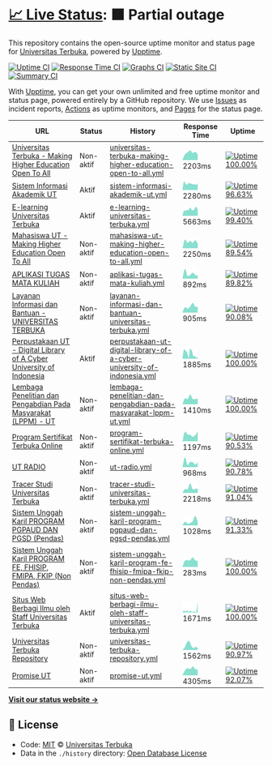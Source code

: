 # [📈 Live Status](https://UnivTerbuka.github.io/online): <!--live status--> **🟧 Partial outage**

This repository contains the open-source uptime monitor and status page for [Universitas Terbuka](https://www.ut.ac.id/), powered by [Upptime](https://github.com/upptime/upptime).

[![Uptime CI](https://github.com/koj-co/upptime/workflows/Uptime%20CI/badge.svg)](https://github.com/koj-co/upptime/actions?query=workflow%3A%22Uptime+CI%22)
[![Response Time CI](https://github.com/koj-co/upptime/workflows/Response%20Time%20CI/badge.svg)](https://github.com/koj-co/upptime/actions?query=workflow%3A%22Response+Time+CI%22)
[![Graphs CI](https://github.com/koj-co/upptime/workflows/Graphs%20CI/badge.svg)](https://github.com/koj-co/upptime/actions?query=workflow%3A%22Graphs+CI%22)
[![Static Site CI](https://github.com/koj-co/upptime/workflows/Static%20Site%20CI/badge.svg)](https://github.com/koj-co/upptime/actions?query=workflow%3A%22Static+Site+CI%22)
[![Summary CI](https://github.com/koj-co/upptime/workflows/Summary%20CI/badge.svg)](https://github.com/koj-co/upptime/actions?query=workflow%3A%22Summary+CI%22)

With [Upptime](https://upptime.js.org), you can get your own unlimited and free uptime monitor and status page, powered entirely by a GitHub repository. We use [Issues](https://github.com/UnivTerbuka/online/issues) as incident reports, [Actions](https://github.com/UnivTerbuka/online/actions) as uptime monitors, and [Pages](https://UnivTerbuka.github.io/online) for the status page.

<!--start: status pages-->
<!-- This summary is generated by Upptime (https://github.com/upptime/upptime) -->
<!-- Do not edit this manually, your changes will be overwritten -->

| URL                                                                                                   | Status    | History                                                                                                                                                                                                       | Response Time                                                                                                                            | Uptime                                                                                                                                                                                                                                                                                                                                     |
| ----------------------------------------------------------------------------------------------------- | --------- | ------------------------------------------------------------------------------------------------------------------------------------------------------------------------------------------------------------- | ---------------------------------------------------------------------------------------------------------------------------------------- | ------------------------------------------------------------------------------------------------------------------------------------------------------------------------------------------------------------------------------------------------------------------------------------------------------------------------------------------ |
| [Universitas Terbuka - Making Higher Education Open To All](https://www.ut.ac.id/)                    | Non-aktif | [universitas-terbuka-making-higher-education-open-to-all.yml](https://github.com/UnivTerbuka/online/commits/master/history/universitas-terbuka-making-higher-education-open-to-all.yml)                       | <img alt="Response time graph" src="./graphs/universitas-terbuka-making-higher-education-open-to-all.png" height="20"> 2203ms            | [![Uptime 100.00%](https://img.shields.io/endpoint?url=https%3A%2F%2Fraw.githubusercontent.com%2FUnivTerbuka%2Fonline%2Fmaster%2Fapi%2Funiversitas-terbuka-making-higher-education-open-to-all%2Fuptime.json)](https://UnivTerbuka.github.io/online/history/universitas-terbuka-making-higher-education-open-to-all)                       |
| [Sistem Informasi Akademik UT](https://sia.ut.ac.id/)                                                 | Aktif     | [sistem-informasi-akademik-ut.yml](https://github.com/UnivTerbuka/online/commits/master/history/sistem-informasi-akademik-ut.yml)                                                                             | <img alt="Response time graph" src="./graphs/sistem-informasi-akademik-ut.png" height="20"> 2280ms                                       | [![Uptime 96.63%](https://img.shields.io/endpoint?url=https%3A%2F%2Fraw.githubusercontent.com%2FUnivTerbuka%2Fonline%2Fmaster%2Fapi%2Fsistem-informasi-akademik-ut%2Fuptime.json)](https://UnivTerbuka.github.io/online/history/sistem-informasi-akademik-ut)                                                                              |
| [E-learning Universitas Terbuka](https://elearning.ut.ac.id/)                                         | Aktif     | [e-learning-universitas-terbuka.yml](https://github.com/UnivTerbuka/online/commits/master/history/e-learning-universitas-terbuka.yml)                                                                         | <img alt="Response time graph" src="./graphs/e-learning-universitas-terbuka.png" height="20"> 5663ms                                     | [![Uptime 99.40%](https://img.shields.io/endpoint?url=https%3A%2F%2Fraw.githubusercontent.com%2FUnivTerbuka%2Fonline%2Fmaster%2Fapi%2Fe-learning-universitas-terbuka%2Fuptime.json)](https://UnivTerbuka.github.io/online/history/e-learning-universitas-terbuka)                                                                          |
| [Mahasiswa UT - Making Higher Education Open To All](https://mahasiswa.ut.ac.id/)                     | Non-aktif | [mahasiswa-ut-making-higher-education-open-to-all.yml](https://github.com/UnivTerbuka/online/commits/master/history/mahasiswa-ut-making-higher-education-open-to-all.yml)                                     | <img alt="Response time graph" src="./graphs/mahasiswa-ut-making-higher-education-open-to-all.png" height="20"> 2250ms                   | [![Uptime 89.54%](https://img.shields.io/endpoint?url=https%3A%2F%2Fraw.githubusercontent.com%2FUnivTerbuka%2Fonline%2Fmaster%2Fapi%2Fmahasiswa-ut-making-higher-education-open-to-all%2Fuptime.json)](https://UnivTerbuka.github.io/online/history/mahasiswa-ut-making-higher-education-open-to-all)                                      |
| [APLIKASI TUGAS MATA KULIAH](https://tmk.ut.ac.id/tmkui/#/)                                           | Non-aktif | [aplikasi-tugas-mata-kuliah.yml](https://github.com/UnivTerbuka/online/commits/master/history/aplikasi-tugas-mata-kuliah.yml)                                                                                 | <img alt="Response time graph" src="./graphs/aplikasi-tugas-mata-kuliah.png" height="20"> 892ms                                          | [![Uptime 89.82%](https://img.shields.io/endpoint?url=https%3A%2F%2Fraw.githubusercontent.com%2FUnivTerbuka%2Fonline%2Fmaster%2Fapi%2Faplikasi-tugas-mata-kuliah%2Fuptime.json)](https://UnivTerbuka.github.io/online/history/aplikasi-tugas-mata-kuliah)                                                                                  |
| [Layanan Informasi dan Bantuan - UNIVERSITAS TERBUKA](http://hallo-ut.ut.ac.id/)                      | Non-aktif | [layanan-informasi-dan-bantuan-universitas-terbuka.yml](https://github.com/UnivTerbuka/online/commits/master/history/layanan-informasi-dan-bantuan-universitas-terbuka.yml)                                   | <img alt="Response time graph" src="./graphs/layanan-informasi-dan-bantuan-universitas-terbuka.png" height="20"> 905ms                   | [![Uptime 90.08%](https://img.shields.io/endpoint?url=https%3A%2F%2Fraw.githubusercontent.com%2FUnivTerbuka%2Fonline%2Fmaster%2Fapi%2Flayanan-informasi-dan-bantuan-universitas-terbuka%2Fuptime.json)](https://UnivTerbuka.github.io/online/history/layanan-informasi-dan-bantuan-universitas-terbuka)                                    |
| [Perpustakaan UT - Digital Library of A Cyber University of Indonesia](https://www.pustaka.ut.ac.id/) | Aktif     | [perpustakaan-ut-digital-library-of-a-cyber-university-of-indonesia.yml](https://github.com/UnivTerbuka/online/commits/master/history/perpustakaan-ut-digital-library-of-a-cyber-university-of-indonesia.yml) | <img alt="Response time graph" src="./graphs/perpustakaan-ut-digital-library-of-a-cyber-university-of-indonesia.png" height="20"> 1885ms | [![Uptime 100.00%](https://img.shields.io/endpoint?url=https%3A%2F%2Fraw.githubusercontent.com%2FUnivTerbuka%2Fonline%2Fmaster%2Fapi%2Fperpustakaan-ut-digital-library-of-a-cyber-university-of-indonesia%2Fuptime.json)](https://UnivTerbuka.github.io/online/history/perpustakaan-ut-digital-library-of-a-cyber-university-of-indonesia) |
| [Lembaga Penelitian dan Pengabdian Pada Masyarakat (LPPM) - UT](http://lppm.ut.ac.id/)                | Non-aktif | [lembaga-penelitian-dan-pengabdian-pada-masyarakat-lppm-ut.yml](https://github.com/UnivTerbuka/online/commits/master/history/lembaga-penelitian-dan-pengabdian-pada-masyarakat-lppm-ut.yml)                   | <img alt="Response time graph" src="./graphs/lembaga-penelitian-dan-pengabdian-pada-masyarakat-lppm-ut.png" height="20"> 1410ms          | [![Uptime 100.00%](https://img.shields.io/endpoint?url=https%3A%2F%2Fraw.githubusercontent.com%2FUnivTerbuka%2Fonline%2Fmaster%2Fapi%2Flembaga-penelitian-dan-pengabdian-pada-masyarakat-lppm-ut%2Fuptime.json)](https://UnivTerbuka.github.io/online/history/lembaga-penelitian-dan-pengabdian-pada-masyarakat-lppm-ut)                   |
| [Program Sertifikat Terbuka Online](http://moocs.ut.ac.id/)                                           | Non-aktif | [program-sertifikat-terbuka-online.yml](https://github.com/UnivTerbuka/online/commits/master/history/program-sertifikat-terbuka-online.yml)                                                                   | <img alt="Response time graph" src="./graphs/program-sertifikat-terbuka-online.png" height="20"> 1197ms                                  | [![Uptime 90.53%](https://img.shields.io/endpoint?url=https%3A%2F%2Fraw.githubusercontent.com%2FUnivTerbuka%2Fonline%2Fmaster%2Fapi%2Fprogram-sertifikat-terbuka-online%2Fuptime.json)](https://UnivTerbuka.github.io/online/history/program-sertifikat-terbuka-online)                                                                    |
| [UT RADIO](http://utradio.ut.ac.id/)                                                                  | Non-aktif | [ut-radio.yml](https://github.com/UnivTerbuka/online/commits/master/history/ut-radio.yml)                                                                                                                     | <img alt="Response time graph" src="./graphs/ut-radio.png" height="20"> 968ms                                                            | [![Uptime 90.78%](https://img.shields.io/endpoint?url=https%3A%2F%2Fraw.githubusercontent.com%2FUnivTerbuka%2Fonline%2Fmaster%2Fapi%2Fut-radio%2Fuptime.json)](https://UnivTerbuka.github.io/online/history/ut-radio)                                                                                                                      |
| [Tracer Studi Universitas Terbuka](http://tracer.lppm.ut.ac.id/)                                      | Non-aktif | [tracer-studi-universitas-terbuka.yml](https://github.com/UnivTerbuka/online/commits/master/history/tracer-studi-universitas-terbuka.yml)                                                                     | <img alt="Response time graph" src="./graphs/tracer-studi-universitas-terbuka.png" height="20"> 2218ms                                   | [![Uptime 91.04%](https://img.shields.io/endpoint?url=https%3A%2F%2Fraw.githubusercontent.com%2FUnivTerbuka%2Fonline%2Fmaster%2Fapi%2Ftracer-studi-universitas-terbuka%2Fuptime.json)](https://UnivTerbuka.github.io/online/history/tracer-studi-universitas-terbuka)                                                                      |
| [Sistem Unggah Karil PROGRAM PGPAUD DAN PGSD (Pendas)](http://karil.ut.ac.id/pendas/)                 | Non-aktif | [sistem-unggah-karil-program-pgpaud-dan-pgsd-pendas.yml](https://github.com/UnivTerbuka/online/commits/master/history/sistem-unggah-karil-program-pgpaud-dan-pgsd-pendas.yml)                                 | <img alt="Response time graph" src="./graphs/sistem-unggah-karil-program-pgpaud-dan-pgsd-pendas.png" height="20"> 1028ms                 | [![Uptime 91.33%](https://img.shields.io/endpoint?url=https%3A%2F%2Fraw.githubusercontent.com%2FUnivTerbuka%2Fonline%2Fmaster%2Fapi%2Fsistem-unggah-karil-program-pgpaud-dan-pgsd-pendas%2Fuptime.json)](https://UnivTerbuka.github.io/online/history/sistem-unggah-karil-program-pgpaud-dan-pgsd-pendas)                                  |
| [Sistem Unggah Karil PROGRAM FE, FHISIP, FMIPA, FKIP (Non Pendas)](http://karil.ut.ac.id/nonpendas/)  | Non-aktif | [sistem-unggah-karil-program-fe-fhisip-fmipa-fkip-non-pendas.yml](https://github.com/UnivTerbuka/online/commits/master/history/sistem-unggah-karil-program-fe-fhisip-fmipa-fkip-non-pendas.yml)               | <img alt="Response time graph" src="./graphs/sistem-unggah-karil-program-fe-fhisip-fmipa-fkip-non-pendas.png" height="20"> 283ms         | [![Uptime 100.00%](https://img.shields.io/endpoint?url=https%3A%2F%2Fraw.githubusercontent.com%2FUnivTerbuka%2Fonline%2Fmaster%2Fapi%2Fsistem-unggah-karil-program-fe-fhisip-fmipa-fkip-non-pendas%2Fuptime.json)](https://UnivTerbuka.github.io/online/history/sistem-unggah-karil-program-fe-fhisip-fmipa-fkip-non-pendas)               |
| [Situs Web Berbagi Ilmu oleh Staff Universitas Terbuka](http://staff.ut.ac.id/)                       | Aktif     | [situs-web-berbagi-ilmu-oleh-staff-universitas-terbuka.yml](https://github.com/UnivTerbuka/online/commits/master/history/situs-web-berbagi-ilmu-oleh-staff-universitas-terbuka.yml)                           | <img alt="Response time graph" src="./graphs/situs-web-berbagi-ilmu-oleh-staff-universitas-terbuka.png" height="20"> 1671ms              | [![Uptime 100.00%](https://img.shields.io/endpoint?url=https%3A%2F%2Fraw.githubusercontent.com%2FUnivTerbuka%2Fonline%2Fmaster%2Fapi%2Fsitus-web-berbagi-ilmu-oleh-staff-universitas-terbuka%2Fuptime.json)](https://UnivTerbuka.github.io/online/history/situs-web-berbagi-ilmu-oleh-staff-universitas-terbuka)                           |
| [Universitas Terbuka Repository](http://repository.ut.ac.id/)                                         | Non-aktif | [universitas-terbuka-repository.yml](https://github.com/UnivTerbuka/online/commits/master/history/universitas-terbuka-repository.yml)                                                                         | <img alt="Response time graph" src="./graphs/universitas-terbuka-repository.png" height="20"> 1562ms                                     | [![Uptime 90.97%](https://img.shields.io/endpoint?url=https%3A%2F%2Fraw.githubusercontent.com%2FUnivTerbuka%2Fonline%2Fmaster%2Fapi%2Funiversitas-terbuka-repository%2Fuptime.json)](https://UnivTerbuka.github.io/online/history/universitas-terbuka-repository)                                                                          |
| [Promise UT](https://promise.ut.ac.id/)                                                               | Non-aktif | [promise-ut.yml](https://github.com/UnivTerbuka/online/commits/master/history/promise-ut.yml)                                                                                                                 | <img alt="Response time graph" src="./graphs/promise-ut.png" height="20"> 4305ms                                                         | [![Uptime 92.07%](https://img.shields.io/endpoint?url=https%3A%2F%2Fraw.githubusercontent.com%2FUnivTerbuka%2Fonline%2Fmaster%2Fapi%2Fpromise-ut%2Fuptime.json)](https://UnivTerbuka.github.io/online/history/promise-ut)                                                                                                                  |

<!--end: status pages-->

[**Visit our status website →**](https://UnivTerbuka.github.io/online)

## 📄 License

- Code: [MIT](./LICENSE) © [Universitas Terbuka](https://www.ut.ac.id/)
- Data in the `./history` directory: [Open Database License](https://opendatacommons.org/licenses/odbl/1-0/)
